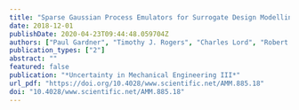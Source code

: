```yaml
---
title: "Sparse Gaussian Process Emulators for Surrogate Design Modelling"
date: 2018-12-01
publishDate: 2020-04-23T09:44:48.059704Z
authors: ["Paul Gardner", "Timothy J. Rogers", "Charles Lord", "Robert J. Barthorpe"]
publication_types: ["2"]
abstract: ""
featured: false
publication: "*Uncertainty in Mechanical Engineering III*"
url_pdf: "https://doi.org/10.4028/www.scientific.net/AMM.885.18"
doi: "10.4028/www.scientific.net/AMM.885.18"
---
```


